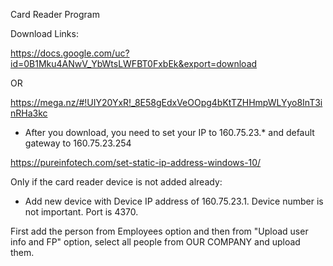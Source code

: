 Card Reader Program

Download Links:

https://docs.google.com/uc?id=0B1Mku4ANwV_YbWtsLWFBT0FxbEk&export=download

OR

https://mega.nz/#!UIY20YxR!_8E58gEdxVeOOpg4bKtTZHHmpWLYyo8InT3inRHa3kc

- After you download, you need to set your IP to 160.75.23.* and default gateway to 160.75.23.254

https://pureinfotech.com/set-static-ip-address-windows-10/

Only if the card reader device is not added already:

- Add new device with Device IP address of 160.75.23.1. Device number is not important. Port is 4370. 


First add the person from Employees option and then from "Upload user info and FP" option, select all people from OUR COMPANY and upload them.
